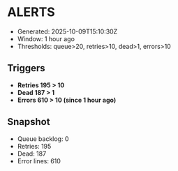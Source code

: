 # ALERTS

- Generated: 2025-10-09T15:10:30Z
- Window: 1 hour ago
- Thresholds: queue>20, retries>10, dead>1, errors>10

## Triggers
- **Retries 195 > 10**
- **Dead 187 > 1**
- **Errors 610 > 10 (since 1 hour ago)**

## Snapshot
- Queue backlog: 0
- Retries: 195
- Dead: 187
- Error lines: 610
